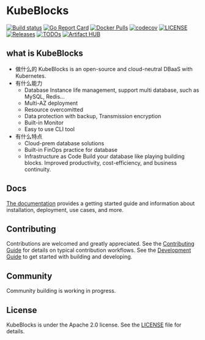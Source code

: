 # KubeBlocks

[![Build status](https://github.com/apecloud/kubeblocks/workflows/CICD-PUSH/badge.svg)](https://github.com/apecloud/kubeblocks/actions/workflows/cicd-push.yml)
[![Go Report Card](https://goreportcard.com/badge/github.com/apecloud/kubeblocks)](https://goreportcard.com/report/github.com/apecloud/kubeblocks)
[![Docker Pulls](https://img.shields.io/docker/pulls/apecloud/kubeblocks)](https://hub.docker.com/r/apecloud/kubeblocks)
[![codecov](https://codecov.io/gh/apecloud/kubeblocks/branch/main/graph/badge.svg?token=GEH4I1C80Y)](https://codecov.io/gh/apecloud/kubeblocks)
[![LICENSE](https://img.shields.io/github/license/apecloud/kubeblocks.svg?style=flat-square)](/LICENSE)
[![Releases](https://img.shields.io/github/release/apecloud/kubeblocks/all.svg?style=flat-square)](https://github.com/apecloud/kubeblocks/releases)
[![TODOs](https://img.shields.io/endpoint?url=https://api.tickgit.com/badge?repo=github.com/apecloud/kubeblocks)](https://www.tickgit.com/browse?repo=github.com/apecloud/kubeblocks)
[![Artifact HUB](https://img.shields.io/endpoint?url=https://artifacthub.io/badge/repository/apecloud)](https://artifacthub.io/packages/search?repo=apecloud)

## what is KubeBlocks
- 做什么的
KubeBlocks is an open-source and cloud-neutral DBaaS with Kubernetes. 
- 有什么能力
  - Database Instance life management, support multi database, such as MySQL, Redis...
  - Multi-AZ deployment
  - Resource overcomitted
  - Data protection with backup, Transmission encryption
  - Built-in Monitor
  - Easy to use CLI tool
- 有什么特点
  - Cloud-prem database solutions
  - Built-in FinOps practice for database
  - Infrastructure as Code
Build your database like playing building blocks. Improved productivity, cost-efficiency, and business continuity.

## Docs
[The documentation](https://kubeblocks.io/docs/overview) provides a getting started guide and information about installation, deployment, use cases, and more.

## Contributing
Contributions are welcomed and greatly appreciated.
See the [Contributing Guide](docs/CONTRIBUTING.md) for details on typical contribution workflows.
See the [Development Guide](docs/DEVELOPING.md) to get started with building and developing.


## Community
Community building is working in progress.


## License
KubeBlocks is under the Apache 2.0 license. See the [LICENSE](./LICENSE) file for details.